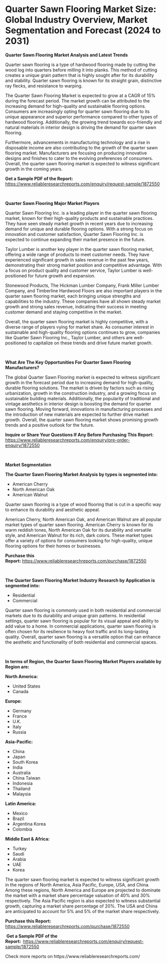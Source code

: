 <p><h1>Quarter Sawn Flooring Market Size: Global Industry Overview, Market Segmentation and Forecast (2024 to 2031)</h1></p><p><strong>Quarter Sawn Flooring Market Analysis and Latest Trends</strong></p>
<p><p>Quarter sawn flooring is a type of hardwood flooring made by cutting the wood log into quarters before milling it into planks. This method of cutting creates a unique grain pattern that is highly sought after for its durability and stability. Quarter sawn flooring is known for its straight grain, distinctive ray flecks, and resistance to warping.</p><p>The Quarter Sawn Flooring Market is expected to grow at a CAGR of 15% during the forecast period. The market growth can be attributed to the increasing demand for high-quality and sustainable flooring options. Consumers are increasingly opting for quarter sawn flooring due to its unique appearance and superior performance compared to other types of hardwood flooring. Additionally, the growing trend towards eco-friendly and natural materials in interior design is driving the demand for quarter sawn flooring.</p><p>Furthermore, advancements in manufacturing technology and a rise in disposable income are also contributing to the growth of the quarter sawn flooring market. Manufacturers are focusing on producing innovative designs and finishes to cater to the evolving preferences of consumers. Overall, the quarter sawn flooring market is expected to witness significant growth in the coming years.</p></p>
<p><strong>Get a Sample PDF of the Report:&nbsp;</strong> <a href="https://www.reliableresearchreports.com/enquiry/request-sample/1872550">https://www.reliableresearchreports.com/enquiry/request-sample/1872550</a></p>
<p>&nbsp;</p>
<p><strong>Quarter Sawn Flooring Major Market Players</strong></p>
<p><p>Quarter Sawn Flooring Inc. is a leading player in the quarter sawn flooring market, known for their high-quality products and sustainable practices. They have seen steady market growth in recent years due to increasing demand for unique and durable flooring options. With a strong focus on innovation and customer satisfaction, Quarter Sawn Flooring Inc. is expected to continue expanding their market presence in the future.</p><p>Taylor Lumber is another key player in the quarter sawn flooring market, offering a wide range of products to meet customer needs. They have experienced significant growth in sales revenue in the past few years, demonstrating their strong market position and competitive advantage. With a focus on product quality and customer service, Taylor Lumber is well-positioned for future growth and expansion.</p><p>Stonewood Products, The Hickman Lumber Company, Frank Miller Lumber Company, and Timberline Hardwood Floors are also important players in the quarter sawn flooring market, each bringing unique strengths and capabilities to the industry. These companies have all shown steady market growth and strong sales revenue, indicating their success in meeting customer demand and staying competitive in the market.</p><p>Overall, the quarter sawn flooring market is highly competitive, with a diverse range of players vying for market share. As consumer interest in sustainable and high-quality flooring options continues to grow, companies like Quarter Sawn Flooring Inc., Taylor Lumber, and others are well-positioned to capitalize on these trends and drive future market growth.</p></p>
<p>&nbsp;</p>
<p><strong>What Are The Key Opportunities For Quarter Sawn Flooring Manufacturers?</strong></p>
<p><p>The global Quarter Sawn Flooring market is expected to witness significant growth in the forecast period due to increasing demand for high-quality, durable flooring solutions. The market is driven by factors such as rising urbanization, growth in the construction industry, and a growing focus on sustainable building materials. Additionally, the popularity of traditional and vintage aesthetics in interior design is boosting the demand for quarter sawn flooring. Moving forward, innovations in manufacturing processes and the introduction of new materials are expected to further drive market growth. Overall, the quarter sawn flooring market shows promising growth trends and a positive outlook for the future.</p></p>
<p><strong>Inquire or Share Your Questions If Any Before Purchasing This Report:</strong> <a href="https://www.reliableresearchreports.com/enquiry/pre-order-enquiry/1872550">https://www.reliableresearchreports.com/enquiry/pre-order-enquiry/1872550</a></p>
<p>&nbsp;</p>
<p><strong>Market Segmentation</strong></p>
<p><strong>The Quarter Sawn Flooring Market Analysis by types is segmented into:</strong></p>
<p><ul><li>American Cherry</li><li>North American Oak</li><li>American Walnut</li></ul></p>
<p><p>Quarter sawn flooring is a type of wood flooring that is cut in a specific way to enhance its durability and aesthetic appeal. </p><p>American Cherry, North American Oak, and American Walnut are all popular market types of quarter sawn flooring. American Cherry is known for its warm reddish tones, North American Oak for its durability and versatile style, and American Walnut for its rich, dark colors. These market types offer a variety of options for consumers looking for high-quality, unique flooring options for their homes or businesses.</p></p>
<p><strong>Purchase this Report:&nbsp;</strong><a href="https://www.reliableresearchreports.com/purchase/1872550">https://www.reliableresearchreports.com/purchase/1872550</a></p>
<p>&nbsp;</p>
<p><strong>The Quarter Sawn Flooring Market Industry Research by Application is segmented into:</strong></p>
<p><ul><li>Residential</li><li>Commercial</li></ul></p>
<p><p>Quarter sawn flooring is commonly used in both residential and commercial markets due to its durability and unique grain patterns. In residential settings, quarter sawn flooring is popular for its visual appeal and ability to add value to a home. In commercial applications, quarter sawn flooring is often chosen for its resilience to heavy foot traffic and its long-lasting quality. Overall, quarter sawn flooring is a versatile option that can enhance the aesthetic and functionality of both residential and commercial spaces.</p></p>
<p>&nbsp;</p>
<p><strong>In terms of Region, the Quarter Sawn Flooring Market Players available by Region are:</strong></p>
<p>
    <p> <strong> North America: </strong>
        <ul>
            <li>United States</li>
            <li>Canada</li>
        </ul>
        </p> 
    <p> <strong> Europe: </strong>
        <ul>
            <li>Germany</li>
            <li>France</li>
            <li>U.K.</li>
            <li>Italy</li>
            <li>Russia</li>
        </ul>
        </p> 
    <p> <strong> Asia-Pacific: </strong>
        <ul>
            <li>China</li>
            <li>Japan</li>
            <li>South Korea</li>
            <li>India</li>
            <li>Australia</li>
            <li>China Taiwan</li>
            <li>Indonesia</li>
            <li>Thailand</li>
            <li>Malaysia</li>
        </ul>
        </p> 
    <p> <strong> Latin America: </strong>
        <ul>
            <li>Mexico</li>
            <li>Brazil</li>
            <li>Argentina Korea</li>
            <li>Colombia</li>
        </ul>
        </p> 
    <p> <strong> Middle East & Africa: </strong>
        <ul>
            <li>Turkey</li>
            <li>Saudi</li>
            <li>Arabia</li>
            <li>UAE</li>
            <li>Korea</li>
        </ul>
    </p>
    </p>
<p><p>The quarter sawn flooring market is expected to witness significant growth in the regions of North America, Asia Pacific, Europe, USA, and China. Among these regions, North America and Europe are projected to dominate the market with a market share percentage valuation of 40% and 30% respectively. The Asia Pacific region is also expected to witness substantial growth, capturing a market share percentage of 20%. The USA and China are anticipated to account for 5% and 5% of the market share respectively.</p></p>
<p><strong>Purchase this Report: </strong><a href="https://www.reliableresearchreports.com/purchase/1872550">https://www.reliableresearchreports.com/purchase/1872550</a></p>
<p>&nbsp;<strong>Get a Sample PDF of the Report:&nbsp;&nbsp;</strong><a href="https://www.reliableresearchreports.com/enquiry/request-sample/1872550">https://www.reliableresearchreports.com/enquiry/request-sample/1872550</a></p>
<p><strong></strong></p>
<p>Check more reports on https://www.reliableresearchreports.com/</p>